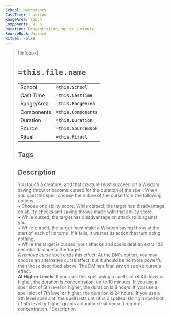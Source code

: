 ```yaml
---
School: Necromancy
CastTime: 1 action
RangeArea: Touch
Components: V, S
Duration: Concentration, up to 1 minute
SourceBook: Wizard
Ritual: False
---
```

> [!infobox]
>
> # `=this.file.name`
> |            |                    |
> | ---------- | ------------------ |
> | School     | `=this.School`     |
> | Cast Time  | `=this.CastTime`   |
> | Range/Area | `=this.RangeArea`  |
> | Components | `=this.Components` |
> | Duration   | `=this.Duration`   |
> | Source     | `=this.SourceBook` |
> | Ritual     | `=this.Ritual`     |
>## Tags
>

> ## Description
> You touch a creature, and that creature must succeed on a Wisdom saving throw or become cursed for the duration of the spell. When you cast this spell, choose the nature of the curse from the following options.<br> • Choose one ability score. While cursed, the target has disadvantage on ability checks and saving throws made with that ability score.<br> • While cursed, the target has disadvantage on attack rolls against you.<br> • While cursed, the target must make a Wisdom saving throw at the start of each of its turns. If it fails, it wastes its action that turn doing nothing.<br> • While the target is cursed, your attacks and spells deal an extra 1d8 necrotic damage to the target.<br> A <i>remove curse</i> spell ends this effect. At the DM's option, you may choose an alternative curse effect, but it should be no more powerful than those described above. The DM has final say on such a curse's effect.<br> <b>At Higher Levels</b>: If you cast this spell using a spell slot of 4th level or higher, the duration is concentration, up to 10 minutes. If you use a spell slot of 5th level or higher, the duration is 8 hours. If you use a spell slot of 7th level or higher, the duration is 24 hours. If you use a 9th level spell slot, the spell lasts until it is dispelled. Using a spell slot of 5th level or higher grants a duration that doesn't require concentration. 
> ^Description